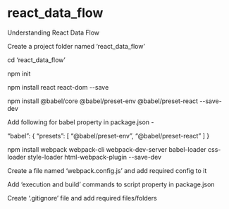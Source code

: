 # react_data_flow
Understanding React Data Flow

Create a project folder named ‘react_data_flow’


cd ‘react_data_flow’

npm init


npm install react react-dom --save


npm install @babel/core @babel/preset-env @babel/preset-react --save-dev


Add following for babel property in package.json -

“babel”: { “presets”: [ “@babel/preset-env”, “@babel/preset-react” ] }


npm install webpack webpack-cli webpack-dev-server babel-loader css-loader style-loader html-webpack-plugin --save-dev


Create a file named ‘webpack.config.js’ and add required config to it


Add ‘execution and build’ commands to script property in package.json


Create ‘.gitignore’ file and add required files/folders

